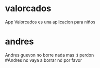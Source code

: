 # valorcados
App Valorcados es una aplicacion para niños
# andres
Andres guevon no borre nada mas
:( perdon
<br>
#Andres no vaya a borrar nd por favor